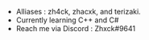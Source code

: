 - Alliases : zh4ck, zhacxk, and terizaki.
- Currently learning C++ and C#
- Reach me via Discord : Zhxck#9641
